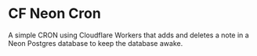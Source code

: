 # CF Neon Cron

A simple CRON using Cloudflare Workers that adds and deletes a note in a Neon Postgres database to keep the database awake.
